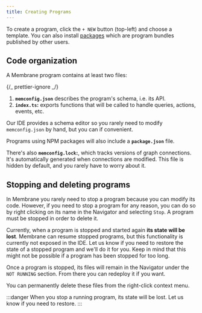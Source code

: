 ```yaml
---
title: Creating Programs
---
```


To create a program, click the `+ NEW` button (top-left) and choose a template. You can also install
[packages](/concepts/packages) which are program bundles published by other users.

## Code organization

A Membrane program contains at least two files:

{/_ prettier-ignore _/}

1. **`memconfig.json`** describes the program's schema, i.e. its API.
1. **`index.ts`:** exports functions that will be called to handle queries, actions, events, etc.

Our IDE provides a schema editor so you rarely need to modify `memconfig.json` by hand, but you can if convenient.

Programs using NPM packages will also include a **`package.json`** file.

There's also **`memconfig.lock`:**, which tracks versions of graph connections. It's automatically generated when
connections are modified. This file is hidden by default, and you rarely have to worry about it.

## Stopping and deleting programs

In Membrane you rarely need to stop a program because you can modify its code. However, if you need to stop a program
for any reason, you can do so by right clicking on its name in the Navigator and selecting `Stop`. A program must be
stopped in order to delete it.

Currently, when a program is stopped and started again **its state will be lost**. Membrane can resume stopped programs, but
this functionality is currently not exposed in the IDE. Let us know if you need to restore the state of a stopped
program and we'll do it for you. Keep in mind that this might not be possible if a program has been stopped for too long.

Once a program is stopped, its files will remain in the Navigator under the `NOT RUNNING` section. From there you can redeploy it
if you want.

You can permanently delete these files from the right-click context menu.

:::danger
When you stop a running program, its state will be lost. Let us know if you need to restore.
:::
